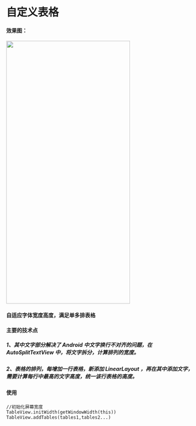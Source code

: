# 自定义表格
#### 效果图：

<img src="https://img-blog.csdnimg.cn/20210311153420669.jpg"  height="700" width="330">

#### 自适应字体宽度高度，满足单多排表格

#### 主要的技术点
##### 1、其中文字部分解决了 Android 中文字换行不对齐的问题，在 AutoSplitTextView 中，将文字拆分，计算排列的宽度。
##### 2、表格的排列，每增加一行表格，新添加 LinearLayout ，再在其中添加文字，需要计算每行中最高的文字高度，统一该行表格的高度。


#### 使用
```
//初始化屏幕宽度
TableView.initWidth(getWindowWidth(this))
TableView.addTables(tables1,tables2...)
```
